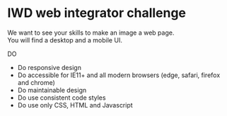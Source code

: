 # IWD web integrator challenge

We want to see your skills to make an image a web page.  
You will find a desktop and a mobile UI.

DO
* Do responsive design
* Do accessible for IE11+ and all modern browsers (edge, safari, firefox  and chrome)
* Do maintainable design
* Do use consistent code styles
* Do use only CSS, HTML and Javascript

